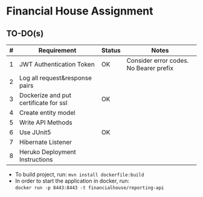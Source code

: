 # Financial House Assignment

## TO-DO(s)
| # | Requirement                           | Status                                 |Notes                                  |
|---|---------------------------------------|----------------------------------------|---------------------------------------|
| 1 | JWT Authentication Token              | OK                                     | Consider error codes. No Bearer prefix|
| 2 | Log all request&response pairs        |                                        |                                       |
| 3 | Dockerize and put certificate for ssl | OK                                     |                                       |
| 4 | Create entity model                   |                                        |                                       |
| 5 | Write API Methods                     |                                        |                                       |
| 6 | Use JUnit5                            | OK                                     |                                       |
| 7 | Hibernate Listener                    |                                        |                                       |
| 8 | Heruko Deployment Instructions        |                                        |                                       |

* To build project, run:
    `mvn install dockerfile:build`  
* In order to start the application in docker, run:  
    `docker run -p 8443:8443 -t financialhouse/reporting-api`  